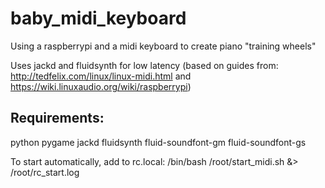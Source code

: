 # baby_midi_keyboard
Using a raspberrypi and a midi keyboard to create piano "training wheels"

Uses jackd and fluidsynth for low latency (based on guides from: http://tedfelix.com/linux/linux-midi.html and https://wiki.linuxaudio.org/wiki/raspberrypi)

## Requirements:
 python
 pygame
 jackd
 fluidsynth fluid-soundfont-gm fluid-soundfont-gs 
 
 
To start automatically, add to rc.local:
 /bin/bash /root/start_midi.sh &> /root/rc_start.log

